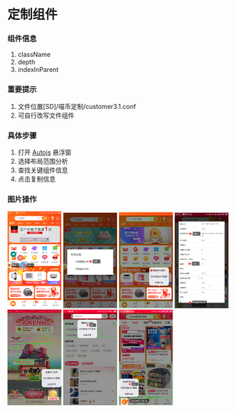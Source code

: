 # 定制组件
### 组件信息
1. className
2. depth
3. indexInParent
### 重要提示
1. 文件位置[SD]/喵币定制/customer3.1.conf
2. 可自行改写文件组件
### 具体步骤
1. 打开 [Autojs](../apk) 悬浮窗
2. 选择布局范围分析
3. 查找关键组件信息
4. 点击复制信息
### 图片操作
<img alt="步骤1" src="../picture/settings1.png" width="24%"/> 
<img alt="步骤2" src="../picture/settings2.png" width="24%"/> 
<img alt="步骤3" src="../picture/settings3.png" width="24%"/> 
<img alt="步骤4" src="../picture/settings4.png" width="24%"/> 
<img alt="步骤5" src="../picture/settings5.png" width="24%"/> 
<img alt="步骤6" src="../picture/settings6.png" width="24%"/> 
<img alt="步骤7" src="../picture/settings7.png" width="24%"/> 